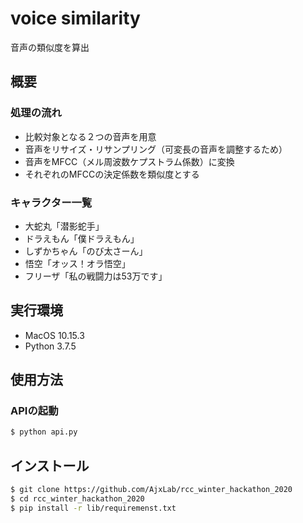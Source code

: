# voice similarity

音声の類似度を算出

## 概要
### 処理の流れ
- 比較対象となる２つの音声を用意
- 音声をリサイズ・リサンプリング（可変長の音声を調整するため）
- 音声をMFCC（メル周波数ケプストラム係数）に変換
- それぞれのMFCCの決定係数を類似度とする
### キャラクター一覧
- 大蛇丸「潜影蛇手」
- ドラえもん「僕ドラえもん」
- しずかちゃん「のび太さーん」
- 悟空「オッス！オラ悟空」
- フリーザ「私の戦闘力は53万です」

## 実行環境
- MacOS 10.15.3
- Python 3.7.5


## 使用方法
### APIの起動
```sh
$ python api.py
```

## インストール
```sh
$ git clone https://github.com/AjxLab/rcc_winter_hackathon_2020
$ cd rcc_winter_hackathon_2020
$ pip install -r lib/requiremenst.txt
```
